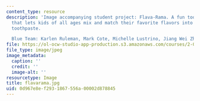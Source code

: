 ```yaml
---
content_type: resource
description: 'Image accompanying student project: Flava-Rama. A fun toothpaste dispenser
  that lets kids of all ages mix and match their favorite flavors into a new and wonderful
  toothpaste.

  Blue Team: Karlen Ruleman, Mark Cote, Michelle Lustrino, Jiang Wei Zhu.'
file: https://ol-ocw-studio-app-production.s3.amazonaws.com/courses/2-00b-toy-product-design-spring-2008/0d967e8ef2931867556a00002d878845_flavarama.jpg
file_type: image/jpeg
image_metadata:
  caption: ''
  credit: ''
  image-alt: ''
resourcetype: Image
title: flavarama.jpg
uid: 0d967e8e-f293-1867-556a-00002d878845
---
```

